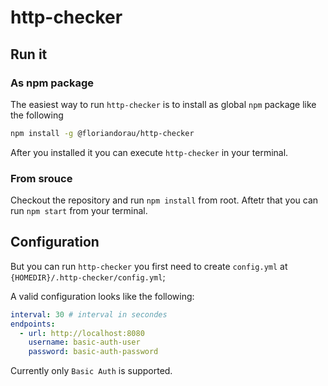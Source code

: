 # http-checker

## Run it

### As npm package

The easiest way to run `http-checker` is to install as global `npm` package like the following

```bash
npm install -g @floriandorau/http-checker
```

After you installed it you can execute `http-checker` in your terminal.

### From srouce

Checkout the repository and run `npm install` from root. Aftetr that you can run `npm start` from your terminal.

## Configuration

But you can run `http-checker` you first need to create `config.yml` at `{HOMEDIR}/.http-checker/config.yml`;

A valid configuration looks like the following:

```yaml
interval: 30 # interval in secondes
endpoints:
  - url: http://localhost:8080
    username: basic-auth-user
    password: basic-auth-password
```

Currently only `Basic Auth` is supported.
